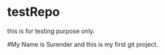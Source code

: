 # testRepo
this is for testing purpose only.

#My Name is Surender and this is my first git project.
